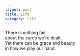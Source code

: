 ```yaml
---
layout: post
title: Life
category: life
---
```


There is nothing fair  
about the cards we're dealt.  
Yet there can be grace and beauty  
in how we play our hand.
